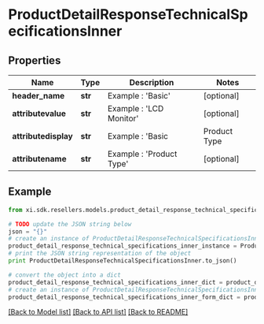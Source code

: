 # ProductDetailResponseTechnicalSpecificationsInner


## Properties

Name | Type | Description | Notes
------------ | ------------- | ------------- | -------------
**header_name** | **str** | Example : &#39;Basic&#39; | [optional] 
**attributevalue** | **str** | Example : &#39;LCD Monitor&#39; | [optional] 
**attributedisplay** | **str** | Example : &#39;Basic|Product Type|LCD Monitor&#39; | [optional] 
**attributename** | **str** | Example : &#39;Product Type&#39; | [optional] 

## Example

```python
from xi.sdk.resellers.models.product_detail_response_technical_specifications_inner import ProductDetailResponseTechnicalSpecificationsInner

# TODO update the JSON string below
json = "{}"
# create an instance of ProductDetailResponseTechnicalSpecificationsInner from a JSON string
product_detail_response_technical_specifications_inner_instance = ProductDetailResponseTechnicalSpecificationsInner.from_json(json)
# print the JSON string representation of the object
print ProductDetailResponseTechnicalSpecificationsInner.to_json()

# convert the object into a dict
product_detail_response_technical_specifications_inner_dict = product_detail_response_technical_specifications_inner_instance.to_dict()
# create an instance of ProductDetailResponseTechnicalSpecificationsInner from a dict
product_detail_response_technical_specifications_inner_form_dict = product_detail_response_technical_specifications_inner.from_dict(product_detail_response_technical_specifications_inner_dict)
```
[[Back to Model list]](../README.md#documentation-for-models) [[Back to API list]](../README.md#documentation-for-api-endpoints) [[Back to README]](../README.md)


